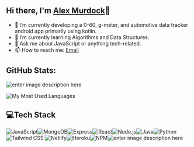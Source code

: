 <h2>Hi there, I'm <a href="www.alexanderrmurdock.com">Alex Murdock</a>👋</h2>
<!--
**Amurdock6/Amurdock6** is a ✨ _special_ ✨ repository because its `README.md` (this file) appears on your GitHub profile.
- 👯 I’m looking to collaborate on ...
- 🤔 I’m looking for help with ...
- 😄 Pronouns: ...
- ⚡ Fun fact: 
-->

- 🔭 I’m currently developing a 0-60, g-meter, and automotive data tracker android app primarily using kotlin.
- 🌱 I’m currently learning Algorithms and Data Structures.
- 💬 Ask me about JavaScript or anything tech-related.
- 📫 How to reach me: <a href="mailto:alexanderrmurdock@gmail.com">Email</a>

<h2>GitHub Stats:</h2>

![enter image description here](https://github-readme-stats.vercel.app/api?username=Amurdock6&&show_icons=true&theme=midnight-purple)

![My Most Used Languages](https://github-readme-stats.vercel.app/api/top-langs/?username=Amurdock6&layout=compact&theme=midnight-purple)
<h2> 💻Tech Stack</h2>

![JavaScript](https://camo.githubusercontent.com/aeddc848275a1ffce386dc81c04541654ca07b2c43bbb8ad251085c962672aea/68747470733a2f2f696d672e736869656c64732e696f2f62616467652f6a6176617363726970742d2532333332333333302e7376673f7374796c653d666f722d7468652d6261646765266c6f676f3d6a617661736372697074266c6f676f436f6c6f723d253233463744463145)![MongoDB](https://camo.githubusercontent.com/c839570bc71901106b11b8411d9277a6a8356a9431e4a16d6c26db82caab7d62/68747470733a2f2f696d672e736869656c64732e696f2f62616467652f4d6f6e676f44422d2532333465613934622e7376673f7374796c653d666f722d7468652d6261646765266c6f676f3d6d6f6e676f6462266c6f676f436f6c6f723d7768697465)![Express](https://camo.githubusercontent.com/8286a45a106e1a3c07489f83a38159981d888518a740b59c807ffc1b7b1e2f7b/68747470733a2f2f696d672e736869656c64732e696f2f62616467652f657870726573732e6a732d2532333430346435392e7376673f7374796c653d666f722d7468652d6261646765266c6f676f3d65787072657373266c6f676f436f6c6f723d253233363144414642)![React](https://camo.githubusercontent.com/ab4c3c731a174a63df861f7b118d6c8a6c52040a021a552628db877bd518fe84/68747470733a2f2f696d672e736869656c64732e696f2f62616467652f72656163742d2532333230323332612e7376673f7374796c653d666f722d7468652d6261646765266c6f676f3d7265616374266c6f676f436f6c6f723d253233363144414642)![Node.js](https://camo.githubusercontent.com/7d7b100e379663ee40a20989e6c61737e6396c1dafc3a7c6d2ada8d4447eb0e4/68747470733a2f2f696d672e736869656c64732e696f2f62616467652f6e6f64652e6a732d3644413535463f7374796c653d666f722d7468652d6261646765266c6f676f3d6e6f64652e6a73266c6f676f436f6c6f723d7768697465)![Java](https://camo.githubusercontent.com/6cbecd63a9a8f83ee186885c446938820ffa8304942a284ee6e1e2acb2bfd822/68747470733a2f2f696d672e736869656c64732e696f2f62616467652f6a6176612d2532334544384230302e7376673f7374796c653d666f722d7468652d6261646765266c6f676f3d6a617661266c6f676f436f6c6f723d7768697465)![Python](https://camo.githubusercontent.com/a1b2dac5667822ee0d98ae6d799da61987fd1658dfeb4d2ca6e3c99b1535ebd8/68747470733a2f2f696d672e736869656c64732e696f2f62616467652f707974686f6e2d3336373041303f7374796c653d666f722d7468652d6261646765266c6f676f3d707974686f6e266c6f676f436f6c6f723d666664643534)![Tailwind CSS](https://camo.githubusercontent.com/ec8056bddf659d21de39b358d9786e56731cd767117e091348411666a5e7eee6/68747470733a2f2f696d672e736869656c64732e696f2f62616467652f7461696c77696e646373732d2532333338423241432e7376673f7374796c653d666f722d7468652d6261646765266c6f676f3d7461696c77696e642d637373266c6f676f436f6c6f723d7768697465)
![Netlify](https://camo.githubusercontent.com/dfb4109b571fbeb03ce2fe6eefb9eb9a3ca63e618e57002cc4b17d784baea807/68747470733a2f2f696d672e736869656c64732e696f2f62616467652f6e65746c6966792d2532333030303030302e7376673f7374796c653d666f722d7468652d6261646765266c6f676f3d6e65746c696679266c6f676f436f6c6f723d23303043374237)![Heroku](https://camo.githubusercontent.com/d18f98a93a8ca015503870e592f96dbdf86f41048e9de1fbbbd4b2dcc7c456b1/68747470733a2f2f696d672e736869656c64732e696f2f62616467652f6865726f6b752d2532333433303039382e7376673f7374796c653d666f722d7468652d6261646765266c6f676f3d6865726f6b75266c6f676f436f6c6f723d7768697465)![NPM](https://camo.githubusercontent.com/b47580b7e8e0b4ce9bb718070140318f72d316a0c88e0dd53a5ac4b0bdfc755e/68747470733a2f2f696d672e736869656c64732e696f2f62616467652f4e504d2d2532333030303030302e7376673f7374796c653d666f722d7468652d6261646765266c6f676f3d6e706d266c6f676f436f6c6f723d7768697465)![enter image description here](https://camo.githubusercontent.com/3f0e26b0951bab845a1bb9a7198ecca0da272e462921b6edd85879f3673b6927/68747470733a2f2f696d672e736869656c64732e696f2f62616467652f506f73746d616e2d4646364333373f7374796c653d666f722d7468652d6261646765266c6f676f3d706f73746d616e266c6f676f436f6c6f723d7768697465)
